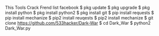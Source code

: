 This Tools Crack Frend list facebook
$ pkg update
$ pkg upgrade
$ pkg install python
$ pkg install python2 
$ pkg install git
$ pip install requests
$ pip install mechanize
$ pip2 install reuqests
$ pip2 install mechanize
$ git clone https://github.com/533hacker/Dark-War
$ cd Dark_War
$ python2 Dark_War.py
